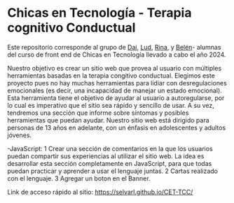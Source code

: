 # Chicas en Tecnología - Terapia cognitivo Conductual

Este repositorio corresponde al grupo de [Dai](https://github.com/Daianaost), [Lud](https://github.com/ludromero), [Rina](https://github.com/RinaSalazar), y [Belén](https://github.com/belupileci)- alumnas del curso de front end de Chicas en Tecnología llevado a cabo el año 2024.

Nuestro objetivo es crear un sitio web que provea al usuario con múltiples herramientas basadas en la terapia congitivo conductual. Elegimos este proyecto pues no hay muchas herramientas para lidiar con desregulaciones emocionales (es decir, una incapacidad de manejar un estado emocional). Esta herramienta tiene el objetivo de ayudar al usuario a autoregularse, por lo cual es imperativo que el sitio sea rápido y sencillo de usar. A su vez, tendremos una sección que informe sobre síntomas y posibles herramientas que puedan ayudar. Nuestro sitio web está dirigido para personas de 13 años en adelante, con un énfasis en adolescentes y adultos jóvenes.

-JavaScript: 
1 Crear una sección de comentarios en la que los usuarios puedan compartir sus experiencias al utilizar el sitio web. La idea es desarrollar esta sección completamente en JavaScript, para que todas puedan practicar y aprender a usar el lenguaje juntas.
2 Cartas realizado con el lenguaje.
3 Agregar un boton en el Banner.

Link de acceso rápido al sitio: https://selvarl.github.io/CET-TCC/
